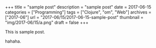 +++
title = "sample post"
description = "sample post"
date = 2017-06-15
categories = ["Programming"]
tags = ["Clojure", "om", "Web"]
archives = ["2017-06"]
url = "2017-06/15/2017-06-15-sample-post"
thumbnail = "img/2017-06/15/a.png"
draft = false
+++

This is sample post.

<!--more-->

hahaha.

